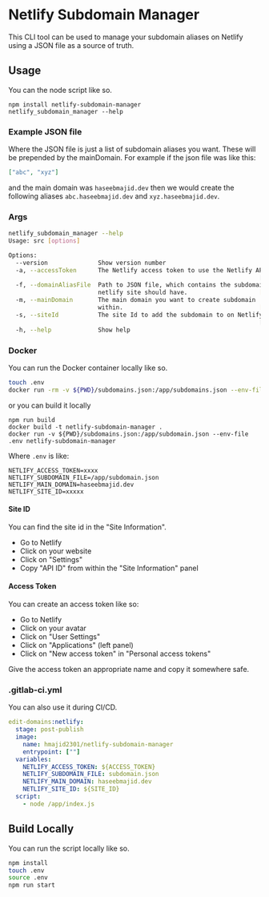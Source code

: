 # Netlify Subdomain Manager

This CLI tool can be used to manage your subdomain aliases on Netlify using a JSON file as a
source of truth.

## Usage

You can the node script like so.

```
npm install netlify-subdomain-manager
netlify_subdomain_manager --help
```

### Example JSON file

Where the JSON file is just a list of subdomain aliases you want. These will be prepended
by the mainDomain. For example if the json file was like this:

```json
["abc", "xyz"]
```

and the main domain was `haseebmajid.dev` then we would create the following aliases
`abc.haseebmajid.dev` and `xyz.haseebmajid.dev`.


### Args

```bash
netlify_subdomain_manager --help
Usage: src [options]

Options:
  --version              Show version number                           [boolean]
  -a, --accessToken      The Netlify access token to use the Netlify API.
                                                                      [required]
  -f, --domainAliasFile  Path to JSON file, which contains the subdomain the
                         netlify site should have.                    [required]
  -m, --mainDomain       The main domain you want to create subdomain
                         within.                                      [required]
  -s, --siteId           The site Id to add the subdomain to on Netlify.
                                                                      [required]
  -h, --help             Show help                                     [boolean]
```

### Docker

You can run the Docker container locally like so.

```bash
touch .env
docker run -rm -v ${PWD}/subdomains.json:/app/subdomains.json --env-file .env hmajid2301/netlify-subdomain-manager
```

or you can build it locally

```
npm run build
docker build -t netlify-subdomain-manager .
docker run -v ${PWD}/subdomains.json:/app/subdomain.json --env-file .env netlify-subdomain-manager
```

Where `.env` is like:

```.env
NETLIFY_ACCESS_TOKEN=xxxx
NETLIFY_SUBDOMAIN_FILE=/app/subdomain.json
NETLIFY_MAIN_DOMAIN=haseebmajid.dev
NETLIFY_SITE_ID=xxxxx
```

#### Site ID

You can find the site id in the "Site Information".

* Go to Netlify
* Click on your website
* Click on "Settings" 
* Copy "API ID" from within the "Site Information" panel

#### Access Token

You can create an access token like so:

* Go to Netlify
* Click on your avatar
* Click on "User Settings"
* Click on "Applications" (left panel)
* Click on "New access token" in "Personal access tokens"

Give the access token an appropriate name and copy it somewhere safe.

### .gitlab-ci.yml

You can also use it during CI/CD.

```yaml
edit-domains:netlify:
  stage: post-publish
  image:
    name: hmajid2301/netlify-subdomain-manager
    entrypoint: [""]
  variables:
    NETLIFY_ACCESS_TOKEN: ${ACCESS_TOKEN}
    NETLIFY_SUBDOMAIN_FILE: subdomain.json
    NETLIFY_MAIN_DOMAIN: haseebmajid.dev
    NETLIFY_SITE_ID: ${SITE_ID}
  script:
    - node /app/index.js
```

## Build Locally

You can run the script locally like so.

```bash
npm install
touch .env
source .env
npm run start
```